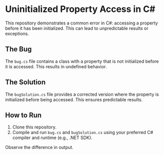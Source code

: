 # Uninitialized Property Access in C#

This repository demonstrates a common error in C#: accessing a property before it has been initialized. This can lead to unpredictable results or exceptions.

## The Bug

The `bug.cs` file contains a class with a property that is not initialized before it is accessed.  This results in undefined behavior.

## The Solution

The `bugSolution.cs` file provides a corrected version where the property is initialized before being accessed.  This ensures predictable results.

## How to Run

1. Clone this repository.
2. Compile and run `bug.cs` and `bugSolution.cs` using your preferred C# compiler and runtime (e.g., .NET SDK).

Observe the difference in output.